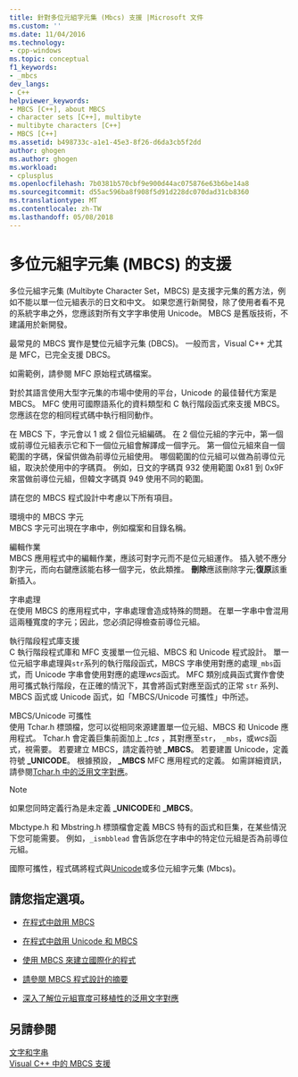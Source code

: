 ```yaml
---
title: 針對多位元組字元集 (Mbcs) 支援 |Microsoft 文件
ms.custom: ''
ms.date: 11/04/2016
ms.technology:
- cpp-windows
ms.topic: conceptual
f1_keywords:
- _mbcs
dev_langs:
- C++
helpviewer_keywords:
- MBCS [C++], about MBCS
- character sets [C++], multibyte
- multibyte characters [C++]
- MBCS [C++]
ms.assetid: b498733c-a1e1-45e3-8f26-d6da3cb5f2dd
author: ghogen
ms.author: ghogen
ms.workload:
- cplusplus
ms.openlocfilehash: 7b0381b570cbf9e900d44ac075876e63b6be14a8
ms.sourcegitcommit: d55ac596ba8f908f5d91d228dc070dad31cb8360
ms.translationtype: MT
ms.contentlocale: zh-TW
ms.lasthandoff: 05/08/2018
---
```

# <a name="support-for-multibyte-character-sets-mbcss"></a>多位元組字元集 (MBCS) 的支援
多位元組字元集 (Multibyte Character Set，MBCS) 是支援字元集的舊方法，例如不能以單一位元組表示的日文和中文。 如果您進行新開發，除了使用者看不見的系統字串之外，您應該對所有文字字串使用 Unicode。 MBCS 是舊版技術，不建議用於新開發。  
  
 最常見的 MBCS 實作是雙位元組字元集 (DBCS)。 一般而言，Visual C++ 尤其是 MFC，已完全支援 DBCS。  
  
 如需範例，請參閱 MFC 原始程式碼檔案。  
  
 對於其語言使用大型字元集的市場中使用的平台，Unicode 的最佳替代方案是 MBCS。 MFC 使用可國際語系化的資料類型和 C 執行階段函式來支援 MBCS。 您應該在您的相同程式碼中執行相同動作。  
  
 在 MBCS 下，字元會以 1 或 2 個位元組編碼。 在 2 個位元組的字元中，第一個或前導位元組表示它和下一個位元組會解譯成一個字元。 第一個位元組來自一個範圍的字碼，保留供做為前導位元組使用。 哪個範圍的位元組可以做為前導位元組，取決於使用中的字碼頁。 例如，日文的字碼頁 932 使用範圍 0x81 到 0x9F 來當做前導位元組，但韓文字碼頁 949 使用不同的範圍。  
  
 請在您的 MBCS 程式設計中考慮以下所有項目。  
  
 環境中的 MBCS 字元  
 MBCS 字元可出現在字串中，例如檔案和目錄名稱。  
  
 編輯作業  
 MBCS 應用程式中的編輯作業，應該可對字元而不是位元組運作。 插入號不應分割字元，而向右鍵應該能右移一個字元，依此類推。 **刪除**應該刪除字元;**復原**該重新插入。  
  
 字串處理  
 在使用 MBCS 的應用程式中，字串處理會造成特殊的問題。 在單一字串中會混用這兩種寬度的字元；因此，您必須記得檢查前導位元組。  
  
 執行階段程式庫支援  
 C 執行階段程式庫和 MFC 支援單一位元組、MBCS 和 Unicode 程式設計。 單一位元組字串處理與`str`系列的執行階段函式，MBCS 字串使用對應的處理`_mbs`函式，而 Unicode 字串會使用對應的處理*wcs*函式。 MFC 類別成員函式實作會使用可攜式執行階段，在正確的情況下，其會將函式對應至函式的正常 `str` 系列、MBCS 函式或 Unicode 函式，如「MBCS/Unicode 可攜性」中所述。  
  
 MBCS/Unicode 可攜性  
 使用 Tchar.h 標頭檔，您可以從相同來源建置單一位元組、MBCS 和 Unicode 應用程式。 Tchar.h 會定義巨集前面加上 *_tcs* ，其對應至`str`， `_mbs`，或*wcs*函式，視需要。 若要建立 MBCS，請定義符號 **_MBCS**。 若要建置 Unicode，定義符號 **_UNICODE**。 根據預設， **_MBCS** MFC 應用程式的定義。 如需詳細資訊，請參閱[Tchar.h 中的泛用文字對應](../text/generic-text-mappings-in-tchar-h.md)。  
  
> [!NOTE]
>  如果您同時定義行為是未定義 **_UNICODE**和 **_MBCS**。  
  
 Mbctype.h 和 Mbstring.h 標頭檔會定義 MBCS 特有的函式和巨集，在某些情況下您可能需要。 例如，`_ismbblead` 會告訴您在字串中的特定位元組是否為前導位元組。  
  
 國際可攜性，程式碼將程式與[Unicode](../text/support-for-unicode.md)或多位元組字元集 (Mbcs)。  
  
## <a name="what-do-you-want-to-do"></a>請您指定選項。  
  
-   [在程式中啟用 MBCS](../text/international-enabling.md)  
  
-   [在程式中啟用 Unicode 和 MBCS](../text/internationalization-strategies.md)  
  
-   [使用 MBCS 來建立國際化的程式](../text/mbcs-programming-tips.md)  
  
-   [請參閱 MBCS 程式設計的摘要](../text/mbcs-programming-tips.md)  
  
-   [深入了解位元組寬度可移植性的泛用文字對應](../text/generic-text-mappings-in-tchar-h.md)  
  
## <a name="see-also"></a>另請參閱  
 [文字和字串](../text/text-and-strings-in-visual-cpp.md)   
 [Visual C++ 中的 MBCS 支援](../text/mbcs-support-in-visual-cpp.md)